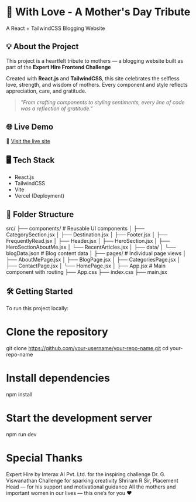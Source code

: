 # 🌸 With Love - A Mother's Day Tribute  
A React + TailwindCSS Blogging Website

## 💡 About the Project

This project is a heartfelt tribute to mothers — a blogging website built as part of the **Expert Hire Frontend Challenge**

Created with **React.js** and **TailwindCSS**, this site celebrates the selfless love, strength, and wisdom of mothers. Every component and style reflects appreciation, care, and gratitude.

> _"From crafting components to styling sentiments, every line of code was a reflection of gratitude."_

## 🌐 Live Demo

🔗 [Visit the live site](https://with-love-eight.vercel.app)

## 🖥️ Tech Stack

- React.js
- TailwindCSS
- Vite
- Vercel (Deployment)

## 📁 Folder Structure

src/
├── components/ # Reusable UI components
│ ├── CategorySection.jsx
│ ├── Destination.jsx
│ ├── Footer.jsx
│ ├── FrequentlyRead.jsx
│ ├── Header.jsx
│ ├── HeroSection.jsx
│ ├── HeroSectionAboutMe.jsx
│ └── RecentArticles.jsx
│
├── data/
│ └── blogData.json # Blog content data
│
├── pages/ # Individual page views
│ ├── AboutMePage.jsx
│ ├── BlogPage.jsx
│ ├── CategoriesPage.jsx
│ ├── ContactPage.jsx
│ └── HomePage.jsx
│
├── App.jsx # Main component with routing
├── App.css
├── index.css
├── main.jsx

## 🛠️ Getting Started

To run this project locally:

# Clone the repository
git clone https://github.com/your-username/your-repo-name.git
cd your-repo-name

# Install dependencies
npm install

# Start the development server
npm run dev

# Special Thanks
Expert Hire by Interax AI Pvt. Ltd. for the inspiring challenge
Dr. G. Viswanathan Challenge for sparking creativity
Shriram R Sir, Placement Head — for his support and motivational guidance
All the mothers and important women in our lives — this one’s for you ❤️
